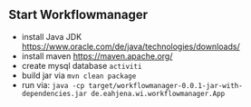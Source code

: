 ## Start Workflowmanager
- install Java JDK https://www.oracle.com/de/java/technologies/downloads/
- install maven https://maven.apache.org/
- create mysql database `activiti`
- build jar via `mvn clean package`
- run via: `java -cp target/workflowmanager-0.0.1-jar-with-dependencies.jar de.eahjena.wi.workflowmanager.App`

